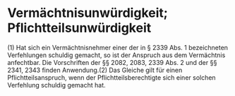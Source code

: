 # Vermächtnisunwürdigkeit; Pflichtteilsunwürdigkeit

(1) Hat sich ein Vermächtnisnehmer einer der in § 2339 Abs. 1 bezeichneten Verfehlungen schuldig gemacht, so ist der Anspruch aus dem Vermächtnis anfechtbar. Die Vorschriften der §§ 2082, 2083, 2339 Abs. 2 und der §§ 2341, 2343 finden Anwendung.(2) Das Gleiche gilt für einen Pflichtteilsanspruch, wenn der Pflichtteilsberechtigte sich einer solchen Verfehlung schuldig gemacht hat. 

